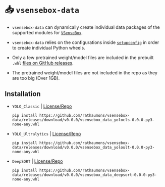 # 📥 `vsensebox-data`

* `vsensebox-data` can dynamically create individual data packages of the supported modules for [`VSenseBox`](https://github.com/rathaumons/vsensebox).

* `vsensebox-data` relies on the configurations inside [`setupconfig`](setupconfig) in order to create individual Python wheels.

* Only a few pretrained weight/model files are included in the prebuilt `.whl` [files on GitHub releases](https://github.com/rathaumons/vsensebox-data/releases).

* The pretrained weight/model files are not included in the repo as they are too big (Over 1GB).

## Installation

* `YOLO_Classic` | [License/Repo](https://github.com/AlexeyAB/darknet)
    ```
    pip install https://github.com/rathaumons/vsensebox-data/releases/download/v0.0.0/vsensebox_data_yolocls-0.0.0-py3-none-any.whl
    ```

* `YOLO_Ultralytics` | [License/Repo](https://github.com/ultralytics)
    ```
    pip install https://github.com/rathaumons/vsensebox-data/releases/download/v0.0.0/vsensebox_data_yoloult-0.0.0-py3-none-any.whl
    ```

* `DeepSORT` | [License/Repo](https://github.com/deshwalmahesh/yolov7-deepsort-tracking)
    ```
    pip install https://github.com/rathaumons/vsensebox-data/releases/download/v0.0.0/vsensebox_data_deepsort-0.0.0-py3-none-any.whl
    ```

